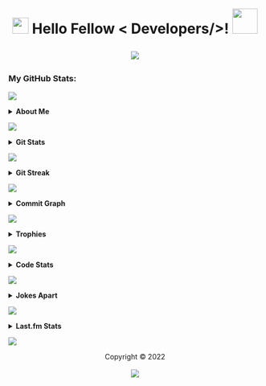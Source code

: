 <h1 align='center'>
  <img
    src="https://media2.giphy.com/media/QssGEmpkyEOhBCb7e1/giphy.gif?cid=ecf05e47a0n14BexZMoP1gqvSbLZSfYigjUvfcXkroScK00bl&rid=giphy.gif"
    width=32px> Hello Fellow < Developers/>! <img
      src="https://raw.githubusercontent.com/MartinHeinz/MartinHeinz/master/wave.gif" width=50px>
    <br>
    <p align="center"> <img
        src="https://readme-typing-svg.herokuapp.com?font=Ubuntu&color=%230778F7&center=true&vCenter=true&width=500&height=30&lines=I+am+Aditya+Prasad+S;Thanks+for+checking+out+my+profile...;I+am+a+Computer+Student.+Just+15+y.o...;Interested+in+learning+about+coding...;Love+To+Learn+New+Things..." />
    </p>
</h1>

### My GitHub Stats:

<a href="https://da.gd/aditya"> <img
    src="https://user-images.githubusercontent.com/73097560/115834477-dbab4500-a447-11eb-908a-139a6edaec5c.gif"> </a>

<details>
  <summary><b>About Me </b></summary>
  <a href="https://da.gd/aditya"> <img width="55%" align="right" alt="Github"
      src="https://raw.githubusercontent.com/onimur/.github/master/.resources/git-header.svg" /> </a>

  > - 🔭 I’m currently working on [@nedzbot](https://t.me/nedzbot) in Telegram.
  >
  > - 🌱 I’m currently learning Python, Java etc.
  >
  > - 💬 Talk to me about Python, Java, Open Source, Telegram, Android etc.
</details>

<a href="https://da.gd/aditya"> <img
    src="https://user-images.githubusercontent.com/73097560/115834477-dbab4500-a447-11eb-908a-139a6edaec5c.gif"> </a>

<details>
  <summary><b>Git Stats</b></summary>
  <br>
  <p align="center">
    <a href="https://da.gd/aditya"> <img width="100%"
        src="https://github-readme-stats.vercel.app/api?username=adityaprasad502&count_private=true&include_all_commits=true&show_icons=true&theme=tokyonight&custom_title=Git+Stats" />
    </a>
  </p>
</details>

<a href="https://da.gd/aditya"> <img
    src="https://user-images.githubusercontent.com/73097560/115834477-dbab4500-a447-11eb-908a-139a6edaec5c.gif"> </a>

<details>
  <summary><b>Git Streak</b></summary>
  <br>
  <p align="center">
    <a href="https://da.gd/aditya"> <img width="100%"
        src="http://github-readme-streak-stats.herokuapp.com?user=adityaprasad502&theme=tokyonight&border=156CDDD)" </a>
  </p>
</details>

<a href="https://da.gd/aditya"> <img
    src="https://user-images.githubusercontent.com/73097560/115834477-dbab4500-a447-11eb-908a-139a6edaec5c.gif"> </a>

<details>
  <summary><b>Commit Graph</b></summary>
  <br>
  <p align="center">
    <a href="https://da.gd/aditya">
      <img width="100%"
        src="https://activity-graph.herokuapp.com/graph?username=adityaprasad502&custom_title=Commit+Graph&theme=react-dark&area=true" />
    </a>
    <br>
  </p>
</details>

<a href="https://da.gd/aditya"> <img
    src="https://user-images.githubusercontent.com/73097560/115834477-dbab4500-a447-11eb-908a-139a6edaec5c.gif"> </a>

<details>
  <summary><b>Trophies</b></summary>
  <br>
  <p align="center">
    <a href="https://da.gd/aditya">
      <img width="100%"
        src="https://github-profile-trophy.vercel.app/?username=adityaprasad502&theme=darkhub&column=4&margin-w=7&margin-h=7" />
    </a>
    <br>
  </p>
</details>

<a href="https://da.gd/aditya"> <img
    src="https://user-images.githubusercontent.com/73097560/115834477-dbab4500-a447-11eb-908a-139a6edaec5c.gif"> </a>

<details>
  <summary><b>Code Stats</b></summary>
  <br>

  <!--START_SECTION:waka-->
![Code Time](http://img.shields.io/badge/Code%20Time%20since%2021/1/2022-132%20hrs%2045%20mins-blue?style=plastic&logo=Codepen)

**🐱 My GitHub Data** 

> 🏆 871 Contributions in the Year 2022
 > 
> 📦 36.8 kB Used in GitHub's Storage 
 > 
> 📜 5 Public Repositories 
 > 
> 🔑 ∞ private repositories.

**🥰 I'm an Early 🐤** 

```text
🌞 Morning    31 commits     ████░░░░░░░░░░░░░░░░░░░░░   18.45% 
🌆 Daytime    60 commits     █████████░░░░░░░░░░░░░░░░   35.71% 
🌃 Evening    67 commits     ██████████░░░░░░░░░░░░░░░   39.88% 
🌙 Night      10 commits     █░░░░░░░░░░░░░░░░░░░░░░░░   5.95%
```
📅 **I'm Most Productive on Sunday** 

```text
Monday       17 commits     ██░░░░░░░░░░░░░░░░░░░░░░░   10.12% 
Tuesday      31 commits     ████░░░░░░░░░░░░░░░░░░░░░   18.45% 
Wednesday    35 commits     █████░░░░░░░░░░░░░░░░░░░░   20.83% 
Thursday     4 commits      ░░░░░░░░░░░░░░░░░░░░░░░░░   2.38% 
Friday       28 commits     ████░░░░░░░░░░░░░░░░░░░░░   16.67% 
Saturday     8 commits      █░░░░░░░░░░░░░░░░░░░░░░░░   4.76% 
Sunday       45 commits     ██████░░░░░░░░░░░░░░░░░░░   26.79%
```


📊 **This Week I Spent My Time On** 

```text
⌚︎ Time Zone: Asia/Kolkata

💬 Programming Languages: 
Python                   19 hrs 50 mins      ██████████████████░░░░░░░   74.72% 
HTML                     2 hrs 16 mins       ██░░░░░░░░░░░░░░░░░░░░░░░   8.57% 
Text                     1 hr 48 mins        █░░░░░░░░░░░░░░░░░░░░░░░░   6.79% 
JSON                     49 mins             ░░░░░░░░░░░░░░░░░░░░░░░░░   3.11% 
JavaScript               39 mins             ░░░░░░░░░░░░░░░░░░░░░░░░░   2.45% 
CSS                      30 mins             ░░░░░░░░░░░░░░░░░░░░░░░░░   1.9%

🔥 Editors: 
VS Code                  26 hrs 33 mins      █████████████████████████   100.0%

💻 Operating System: 
Windows                  26 hrs 33 mins      █████████████████████████   100.0%
```

**🧑‍💻 I Mostly Code in Python** 

```text
Python                   4 repos             ██████████░░░░░░░░░░░░░░░   40.0% 
HTML                     2 repos             █████░░░░░░░░░░░░░░░░░░░░   20.0% 
CSS                      2 repos             █████░░░░░░░░░░░░░░░░░░░░   20.0% 
Shell                    1 repo              ██░░░░░░░░░░░░░░░░░░░░░░░   10.0% 
TypeScript               1 repo              ██░░░░░░░░░░░░░░░░░░░░░░░   10.0%
```



**📝 Note**

```
Last Updated precisely on 04/03/2022 at 19:26:35 IST
Next Update is roughly by 05/03/2022 at 07:25:35 IST
```

<!--END_SECTION:waka-->

</details>

<a href="https://da.gd/aditya"> <img
    src="https://user-images.githubusercontent.com/73097560/115834477-dbab4500-a447-11eb-908a-139a6edaec5c.gif"> </a>

<details>
  <summary><b>Jokes Apart</b></summary>
  <br>
  <p align="center">
    <a width="100%" href="https://da.gd/aditya"> <img src="https://readme-jokes.vercel.app/api?theme=tokyonight" /> </a>
  </p>
</details>

<a href="https://da.gd/aditya"> <img
    src="https://user-images.githubusercontent.com/73097560/115834477-dbab4500-a447-11eb-908a-139a6edaec5c.gif"> </a>

<details>
  <summary><b>Last.fm Stats</b></summary>
  <br>
  <p align="center">
    <a href="https://da.gd/aditya">
      <img width="100%" src="https://lastfm-recently-played.vercel.app/api?user=adityaprasad502&width=600&count=2" />
    </a>
  </p>
</details>

<a href="https://da.gd/aditya"> <img
    src="https://user-images.githubusercontent.com/73097560/115834477-dbab4500-a447-11eb-908a-139a6edaec5c.gif"> </a>

<p align="center">
  Copyright © 2022 <br> <br>
  <a href=https://da.gd/aditya><img src="https://da.gd/count" /></a>
</p>
</h2>